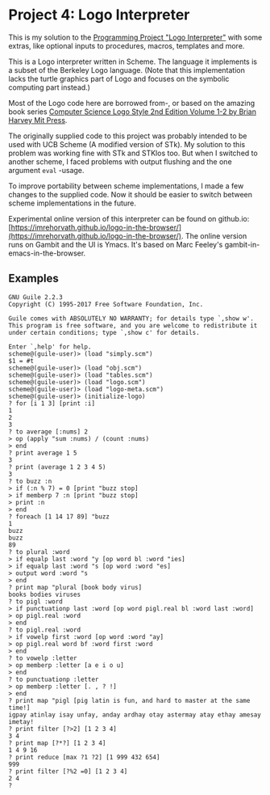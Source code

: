 # Project 4: Logo Interpreter

This is my solution to the [Programming Project "Logo Interpreter"](https://inst.eecs.berkeley.edu/%7Ecs61a/reader/vol1.html) with some extras, like optional inputs to procedures, macros, templates and more.

This is a Logo interpreter written in Scheme. The language it implements is a subset of the Berkeley Logo language. (Note that this implementation lacks the turtle graphics part of Logo and focuses on the symbolic computing part instead.)

Most of the Logo code here are borrowed from-, or based on the amazing book series [Computer Science Logo Style 2nd Edition Volume 1-2 by Brian Harvey Mit Press](https://people.eecs.berkeley.edu/~bh/logo.html).

The originally supplied code to this project was probably intended to be used with UCB Scheme (A modified version of STk). My solution to this problem was working fine with STk and STKlos too. But when I switched to another scheme, I faced problems with output flushing and the one argument `eval` -usage.

To improve portability between scheme implementations, I made a few changes to the supplied code. Now it should be easier to switch between scheme implementations in the future.

Experimental online version of this interpreter can be found on github.io: [https://imrehorvath.github.io/logo-in-the-browser/](https://imrehorvath.github.io/logo-in-the-browser/). The online version runs on Gambit and the UI is Ymacs. It's based on Marc Feeley's gambit-in-emacs-in-the-browser.

## Examples

```
GNU Guile 2.2.3
Copyright (C) 1995-2017 Free Software Foundation, Inc.

Guile comes with ABSOLUTELY NO WARRANTY; for details type `,show w'.
This program is free software, and you are welcome to redistribute it
under certain conditions; type `,show c' for details.

Enter `,help' for help.
scheme@(guile-user)> (load "simply.scm")
$1 = #t
scheme@(guile-user)> (load "obj.scm")
scheme@(guile-user)> (load "tables.scm")
scheme@(guile-user)> (load "logo.scm")
scheme@(guile-user)> (load "logo-meta.scm")
scheme@(guile-user)> (initialize-logo)
? for [i 1 3] [print :i]
1
2
3
? to average [:nums] 2
> op (apply "sum :nums) / (count :nums)
> end
? print average 1 5
3
? print (average 1 2 3 4 5)
3
? to buzz :n
> if (:n % 7) = 0 [print "buzz stop]
> if memberp 7 :n [print "buzz stop]
> print :n
> end
? foreach [1 14 17 89] "buzz
1
buzz
buzz
89
? to plural :word
> if equalp last :word "y [op word bl :word "ies]
> if equalp last :word "s [op word :word "es]
> output word :word "s
> end
? print map "plural [book body virus]
books bodies viruses
? to pigl :word
> if punctuationp last :word [op word pigl.real bl :word last :word]
> op pigl.real :word
> end
? to pigl.real :word
> if vowelp first :word [op word :word "ay]
> op pigl.real word bf :word first :word
> end
? to vowelp :letter
> op memberp :letter [a e i o u]
> end
? to punctuationp :letter
> op memberp :letter [. , ? !]
> end
? print map "pigl [pig latin is fun, and hard to master at the same time!]
igpay atinlay isay unfay, anday ardhay otay astermay atay ethay amesay imetay!
? print filter [?>2] [1 2 3 4]
3 4
? print map [?*?] [1 2 3 4]
1 4 9 16
? print reduce [max ?1 ?2] [1 999 432 654]
999
? print filter [?%2 =0] [1 2 3 4]
2 4
? 
```
